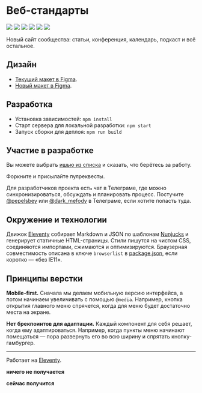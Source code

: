 # Веб-стандарты
[![](https://github.com/web-standards-ru/web-standards.ru/workflows/EditorConfig/badge.svg)](https://github.com/web-standards-ru/web-standards.ru/actions?query=workflow%3AEditorConfig)
[![](https://github.com/web-standards-ru/web-standards.ru/workflows/Markdown/badge.svg)](https://github.com/web-standards-ru/web-standards.ru/actions?query=workflow%3AMarkdown)
[![](https://github.com/web-standards-ru/web-standards.ru/workflows/HTML/badge.svg)](https://github.com/web-standards-ru/web-standards.ru/actions?query=workflow%3AHTML)
[![](https://github.com/web-standards-ru/web-standards.ru/workflows/Stylelint/badge.svg)](https://github.com/web-standards-ru/web-standards.ru/actions?query=workflow%3AStylelint)
[![](https://github.com/web-standards-ru/web-standards.ru/workflows/ESLint/badge.svg)](https://github.com/web-standards-ru/web-standards.ru/actions?query=workflow%3AESLint)
[![](https://github.com/web-standards-ru/web-standards.ru/workflows/Deploy/badge.svg)](https://github.com/web-standards-ru/web-standards.ru/actions?query=workflow%3ADeploy)

Новый сайт сообщества: статьи, конференция, календарь, подкаст и всё остальное.

## Дизайн

- [Текущий макет в Figma](https://www.figma.com/file/kHj7Cs5lJsKDgFZS0UjOij).
- [Новый макет в Figma](https://www.figma.com/file/dV7oWbRYHt8W1076LueOOy).

## Разработка

- Установка зависимостей: `npm install`
- Старт сервера для локальной разработки: `npm start`
- Запуск сборки для деплоя: `npm run build`

## Участие в разработке

Вы можете выбрать [ишью из списка](https://github.com/web-standards-ru/web-standards.ru/issues) и сказать, что берётесь за работу.

Форкните и присылайте пулреквесты.

Для разработчиков проекта есть чат в Телеграме, где можно синхронизироваться, обсуждать и планировать процесс. Постучите [@pepelsbey](https://t.me/pepelsbey) или [@dark_mefody](https://t.me/dark_mefody) в Телеграме, если хотите попасть туда.

## Окружение и технологии

Движок [Eleventy](https://www.11ty.io/) собирает Markdown и JSON по шаблонам [Nunjucks](https://mozilla.github.io/nunjucks/) и генерирует статичные HTML-страницы. Стили пишутся на чистом CSS, соединяются импортами, сжимаются и оптимизируются. Браузерная совместимость описана в ключе `browserlist` в [package.json](https://github.com/web-standards-ru/web-standards.ru/blob/master/package.json), если коротко — «без IE11».

## Принципы верстки

**Mobile-first.** Сначала мы делаем мобильную версию интерфейса, а потом начинаем увеличивать с помощью `@media`. Например, кнопка открытия главного меню спрячется, когда для меню будет достаточно места на экране.

**Нет брекпоинтов для адаптации.** Каждый компонент для себя решает, когда ему адаптироваться. Например, когда пункты меню начинают помещаться — пора развернуть его во всю ширину и спрятать кнопку-гамбургер.

---
Работает на [Eleventy](https://www.11ty.io/).

**ничего не получается**

**сейчас получится**
